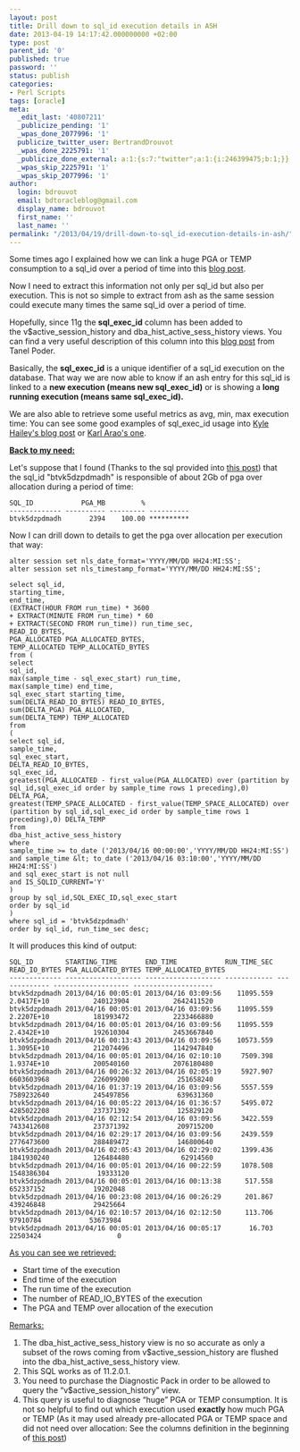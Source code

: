 ```yaml
---
layout: post
title: Drill down to sql_id execution details in ASH
date: 2013-04-19 14:17:42.000000000 +02:00
type: post
parent_id: '0'
published: true
password: ''
status: publish
categories:
- Perl Scripts
tags: [oracle]
meta:
  _edit_last: '40807211'
  _publicize_pending: '1'
  _wpas_done_2077996: '1'
  publicize_twitter_user: BertrandDrouvot
  _wpas_done_2225791: '1'
  _publicize_done_external: a:1:{s:7:"twitter";a:1:{i:246399475;b:1;}}
  _wpas_skip_2225791: '1'
  _wpas_skip_2077996: '1'
author:
  login: bdrouvot
  email: bdtoracleblog@gmail.com
  display_name: bdrouvot
  first_name: ''
  last_name: ''
permalink: "/2013/04/19/drill-down-to-sql_id-execution-details-in-ash/"
---
```


Some times ago I explained how we can link a huge PGA or TEMP consumption to a sql\_id over a period of time into this [blog post](http://bdrouvot.wordpress.com/2013/03/19/link-huge-pga-temp/ "Link huge PGA or TEMP consumption to sql_id over a period of time").

Now I need to extract this information not only per sql\_id but also per execution. This is not so simple to extract from ash as the same session could execute many times the same sql\_id over a period of time.

Hopefully, since 11g the **sql\_exec\_id** column has been added to the v$active\_session\_history and dba\_hist\_active\_sess\_history views. You can find a very useful description of this column into this [blog post](http://blog.tanelpoder.com/2011/10/24/what-the-heck-is-the-sql-execution-id-sql_exec_id/) from Tanel Poder.

Basically, the **sql\_exec\_id** is a unique identifier of a sql\_id execution on the database. That way we are now able to know if an ash entry for this sql\_id is linked to a **new execution (means new sql\_exec\_id)** or is showing a **long running execution (means same sql\_exec\_id).**

We are also able to retrieve some useful metrics as avg, min, max execution time: You can see some good examples of sql\_exec\_id usage into [Kyle Hailey's blog post](http://dboptimizer.com/2011/05/04/sql-execution-times-from-ash/) or [Karl Arao's one](http://karlarao.tiddlyspot.com/#Elapsed-AvgMinMax).

<span style="text-decoration:underline;">**Back to my need:**</span>

Let's suppose that I found (Thanks to the sql provided into [this post](http://bdrouvot.wordpress.com/2013/03/19/link-huge-pga-temp/ "Link huge PGA or TEMP consumption to sql_id over a period of time")) that the sql\_id "btvk5dzpdmadh" is responsible of about 2Gb of pga over allocation during a period of time:

    SQL_ID            PGA_MB         %
    ------------- ---------- --------- ----------
    btvk5dzpdmadh       2394    100.00 **********

Now I can drill down to details to get the pga over allocation per execution that way:

```
alter session set nls_date_format='YYYY/MM/DD HH24:MI:SS';  
alter session set nls_timestamp_format='YYYY/MM/DD HH24:MI:SS';

select sql_id,  
starting_time,  
end_time,  
(EXTRACT(HOUR FROM run_time) * 3600  
+ EXTRACT(MINUTE FROM run_time) * 60  
+ EXTRACT(SECOND FROM run_time)) run_time_sec,  
READ_IO_BYTES,  
PGA_ALLOCATED PGA_ALLOCATED_BYTES,  
TEMP_ALLOCATED TEMP_ALLOCATED_BYTES  
from (  
select  
sql_id,  
max(sample_time - sql_exec_start) run_time,  
max(sample_time) end_time,  
sql_exec_start starting_time,  
sum(DELTA_READ_IO_BYTES) READ_IO_BYTES,  
sum(DELTA_PGA) PGA_ALLOCATED,  
sum(DELTA_TEMP) TEMP_ALLOCATED  
from  
(  
select sql_id,  
sample_time,  
sql_exec_start,  
DELTA_READ_IO_BYTES,  
sql_exec_id,  
greatest(PGA_ALLOCATED - first_value(PGA_ALLOCATED) over (partition by sql_id,sql_exec_id order by sample_time rows 1 preceding),0) DELTA_PGA,  
greatest(TEMP_SPACE_ALLOCATED - first_value(TEMP_SPACE_ALLOCATED) over (partition by sql_id,sql_exec_id order by sample_time rows 1 preceding),0) DELTA_TEMP  
from  
dba_hist_active_sess_history  
where  
sample_time >= to_date ('2013/04/16 00:00:00','YYYY/MM/DD HH24:MI:SS')  
and sample_time &lt; to_date ('2013/04/16 03:10:00','YYYY/MM/DD HH24:MI:SS')  
and sql_exec_start is not null  
and IS_SQLID_CURRENT='Y'  
)  
group by sql_id,SQL_EXEC_ID,sql_exec_start  
order by sql_id  
)  
where sql_id = 'btvk5dzpdmadh'  
order by sql_id, run_time_sec desc;  
```

It will produces this kind of output:

    SQL_ID        STARTING_TIME       END_TIME            RUN_TIME_SEC READ_IO_BYTES PGA_ALLOCATED_BYTES TEMP_ALLOCATED_BYTES
    ------------- ------------------- ------------------- ------------ ------------- ------------------- --------------------
    btvk5dzpdmadh 2013/04/16 00:05:01 2013/04/16 03:09:56    11095.559    2.0417E+10           240123904           2642411520
    btvk5dzpdmadh 2013/04/16 00:05:01 2013/04/16 03:09:56    11095.559    2.2207E+10           181993472           2233466880
    btvk5dzpdmadh 2013/04/16 00:05:01 2013/04/16 03:09:56    11095.559    2.4342E+10           192610304           2453667840
    btvk5dzpdmadh 2013/04/16 00:13:43 2013/04/16 03:09:56    10573.559    1.3095E+10           212074496           1142947840
    btvk5dzpdmadh 2013/04/16 00:05:01 2013/04/16 02:10:10     7509.398    1.9374E+10           200540160           2076180480
    btvk5dzpdmadh 2013/04/16 00:26:32 2013/04/16 02:05:19     5927.907    6603603968           226099200            251658240
    btvk5dzpdmadh 2013/04/16 01:37:19 2013/04/16 03:09:56     5557.559    7589232640           245497856            639631360
    btvk5dzpdmadh 2013/04/16 00:05:22 2013/04/16 01:36:57     5495.072    4285022208           237371392            125829120
    btvk5dzpdmadh 2013/04/16 02:12:54 2013/04/16 03:09:56     3422.559    7433412608           237371392            209715200
    btvk5dzpdmadh 2013/04/16 02:29:17 2013/04/16 03:09:56     2439.559    2776473600           288489472            146800640
    btvk5dzpdmadh 2013/04/16 02:05:43 2013/04/16 02:29:02     1399.436    1841930240           126484480             62914560
    btvk5dzpdmadh 2013/04/16 00:05:01 2013/04/16 00:22:59     1078.508    1548386304            19333120
    btvk5dzpdmadh 2013/04/16 00:05:01 2013/04/16 00:13:38      517.558     652337152            19202048
    btvk5dzpdmadh 2013/04/16 00:23:08 2013/04/16 00:26:29      201.867     439246848            29425664
    btvk5dzpdmadh 2013/04/16 02:10:57 2013/04/16 02:12:50      113.706      97910784            53673984
    btvk5dzpdmadh 2013/04/16 00:05:01 2013/04/16 00:05:17       16.703      22503424                   0

<span style="text-decoration:underline;">As you can see we retrieved:</span>

-   Start time of the execution
-   End time of the execution
-   The run time of the execution
-   The number of READ\_IO\_BYTES of the execution
-   The PGA and TEMP over allocation of the execution

<span style="text-decoration:underline;">Remarks:</span>

1.  The dba\_hist\_active\_sess\_history view is no so accurate as only a subset of the rows coming from v$active\_session\_history are flushed into the dba\_hist\_active\_sess\_history view.
2.  This SQL works as of 11.2.0.1.
3.  You need to purchase the Diagnostic Pack in order to be allowed to query the “v$active\_session\_history” view.
4.  This query is useful to diagnose “huge” PGA or TEMP consumption. It is not so helpful to find out which execution used **exactly** how much PGA or TEMP (As it may used already pre-allocated PGA or TEMP space and did not need over allocation: See the columns definition in the beginning of [this post](http://bdrouvot.wordpress.com/2013/03/19/link-huge-pga-temp/ "Link huge PGA or TEMP consumption to sql_id over a period of time"))

